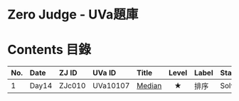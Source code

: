 # Zero Judge - UVa題庫

# Contents 目錄

|No.   |Date     |ZJ ID   |UVa ID    |Title                      |Level    |Label              |Status   |
|:-----|:--------|:-------|:---------|:--------------------------|:-------:|-------------------|:--------|
|1     |Day14    |ZJc010  |UVa10107  |[Median](../../UVa/Day14-UVa_Median-Solved/) |★ |排序         |Solved   |